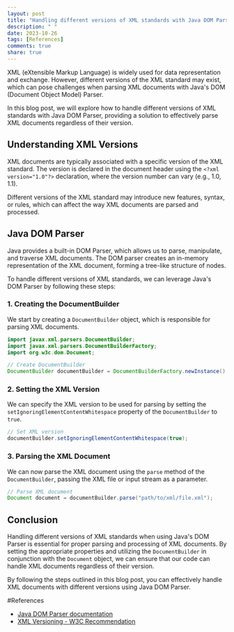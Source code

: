 ```yaml
---
layout: post
title: "Handling different versions of XML standards with Java DOM Parser"
description: " "
date: 2023-10-26
tags: [References]
comments: true
share: true
---
```


XML (eXtensible Markup Language) is widely used for data representation and exchange. However, different versions of the XML standard may exist, which can pose challenges when parsing XML documents with Java's DOM (Document Object Model) Parser.

In this blog post, we will explore how to handle different versions of XML standards with Java DOM Parser, providing a solution to effectively parse XML documents regardless of their version.

## Understanding XML Versions

XML documents are typically associated with a specific version of the XML standard. The version is declared in the document header using the `<?xml version="1.0"?>` declaration, where the version number can vary (e.g., 1.0, 1.1).

Different versions of the XML standard may introduce new features, syntax, or rules, which can affect the way XML documents are parsed and processed.

## Java DOM Parser

Java provides a built-in DOM Parser, which allows us to parse, manipulate, and traverse XML documents. The DOM parser creates an in-memory representation of the XML document, forming a tree-like structure of nodes.

To handle different versions of XML standards, we can leverage Java's DOM Parser by following these steps:

### 1. Creating the DocumentBuilder

We start by creating a `DocumentBuilder` object, which is responsible for parsing XML documents.

```java
import javax.xml.parsers.DocumentBuilder;
import javax.xml.parsers.DocumentBuilderFactory;
import org.w3c.dom.Document;

// Create DocumentBuilder
DocumentBuilder documentBuilder = DocumentBuilderFactory.newInstance().newDocumentBuilder();
```

### 2. Setting the XML Version

We can specify the XML version to be used for parsing by setting the `setIgnoringElementContentWhitespace` property of the `DocumentBuilder` to `true`.

```java
// Set XML version
documentBuilder.setIgnoringElementContentWhitespace(true);
```

### 3. Parsing the XML Document

We can now parse the XML document using the `parse` method of the `DocumentBuilder`, passing the XML file or input stream as a parameter.

```java
// Parse XML document
Document document = documentBuilder.parse("path/to/xml/file.xml");
```

## Conclusion

Handling different versions of XML standards when using Java's DOM Parser is essential for proper parsing and processing of XML documents. By setting the appropriate properties and utilizing the `DocumentBuilder` in conjunction with the `Document` object, we can ensure that our code can handle XML documents regardless of their version.

By following the steps outlined in this blog post, you can effectively handle XML documents with different versions using Java DOM Parser.

#References
- [Java DOM Parser documentation](https://docs.oracle.com/en/java/javase/11/docs/api/org/w3c/dom/package-summary.html)
- [XML Versioning - W3C Recommendation](https://www.w3.org/TR/xml-versioning-20211215/)